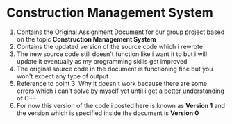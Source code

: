 # Construction Management System
1. Contains the Original Assignment Document for our group project based on the topic **Construction Management System**
2. Contains the updated version of the source code which i rewrote 
3. The new source code still doesn't function like i want it to but i will update it eventually as my programming skills get improved
4. The original source code in the document is functioning fine but you won't expect any type of output
5. Reference to point 3: Why it doesn't work because there are some errors which i can't solve by myself yet until i get a better understanding of C++
6. For now this version of the code i posted here is known as **Version 1** and the version which is specified inside the document is **Version 0**

